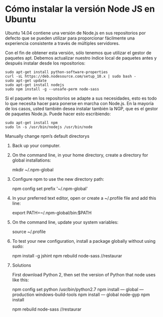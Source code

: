 # Cómo instalar la versión Node JS en Ubuntu

Ubuntu 14.04 contiene una versión de Node.js en sus repositorios por defecto que se pueden utilizar para proporcionar fácilmente una experiencia consistente a través de múltiples servidores.

Con el fin de obtener esta versión, sólo tenemos que utilizar el gestor de paquetes apt. Debemos actualizar nuestro índice local de paquetes antes y después instalar desde los repositorios:
    
    sudo apt-get install python-software-properties
    curl -sL https://deb.nodesource.com/setup_10.x | sudo bash -
    sudo apt-get update
    sudo apt-get install nodejs
    sudo npm install -g --unsafe-perm node-sass

Si el paquete en los repositorios se adapte a sus necesidades, esto es todo lo que necesita hacer para ponerse en marcha con Node.js. En la mayoría de los casos, usted también desea instalar también la NGP, que es el gestor de paquetes Node.js. Puede hacer esto escribiendo:

    sudo apt-get install npm
    sudo ln -s /usr/bin/nodejs /usr/bin/node


Manually change npm’s default directorys

1. Back up your computer.
2. On the command line, in your home directory, create a directory for global installations:

    mkdir ~/.npm-global

3. Configure npm to use the new directory path:

    npm config set prefix '~/.npm-global'

4. In your preferred text editor, open or create a ~/.profile file and add this line:

    export PATH=~/.npm-global/bin:$PATH

5. On the command line, update your system variables:

    source ~/.profile

6. To test your new configuration, install a package globally without using sudo:

    npm install -g jshint
    npm rebuild node-sass //restaurar

7. Solutions

    First download Python 2, then set the version of Python that node uses like this:

    npm config set python /usr/bin/python2.7
    npm install — global — production windows-build-tools
    npm install — global node-gyp
    npm install

    npm rebuild node-sass //restaurar

